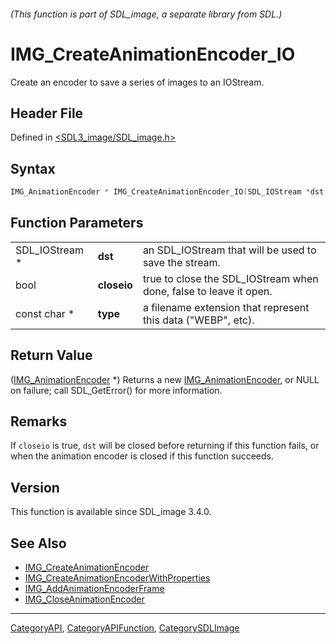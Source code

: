 ###### (This function is part of SDL_image, a separate library from SDL.)
# IMG_CreateAnimationEncoder_IO

Create an encoder to save a series of images to an IOStream.

## Header File

Defined in [<SDL3_image/SDL_image.h>](https://github.com/libsdl-org/SDL_image/blob/main/include/SDL3_image/SDL_image.h)

## Syntax

```c
IMG_AnimationEncoder * IMG_CreateAnimationEncoder_IO(SDL_IOStream *dst, bool closeio, const char *type);
```

## Function Parameters

|                |             |                                                                   |
| -------------- | ----------- | ----------------------------------------------------------------- |
| SDL_IOStream * | **dst**     | an SDL_IOStream that will be used to save the stream.             |
| bool           | **closeio** | true to close the SDL_IOStream when done, false to leave it open. |
| const char *   | **type**    | a filename extension that represent this data ("WEBP", etc).      |

## Return Value

([IMG_AnimationEncoder](IMG_AnimationEncoder) *) Returns a new
[IMG_AnimationEncoder](IMG_AnimationEncoder), or NULL on failure; call
SDL_GetError() for more information.

## Remarks

If `closeio` is true, `dst` will be closed before returning if this
function fails, or when the animation encoder is closed if this function
succeeds.

## Version

This function is available since SDL_image 3.4.0.

## See Also

- [IMG_CreateAnimationEncoder](IMG_CreateAnimationEncoder)
- [IMG_CreateAnimationEncoderWithProperties](IMG_CreateAnimationEncoderWithProperties)
- [IMG_AddAnimationEncoderFrame](IMG_AddAnimationEncoderFrame)
- [IMG_CloseAnimationEncoder](IMG_CloseAnimationEncoder)

----
[CategoryAPI](CategoryAPI), [CategoryAPIFunction](CategoryAPIFunction), [CategorySDLImage](CategorySDLImage)

